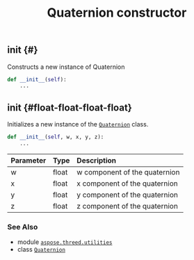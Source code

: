 ﻿---
title: Quaternion constructor
second_title: Aspose.3D for Python via .NET API References
description: 
type: docs
weight: 10
url: /aspose.threed.utilities/quaternion/__init__/
is_root: false
---

## __init__ {#}

Constructs a new instance of Quaternion



```python
def __init__(self):
    ...
```




## __init__ {#float-float-float-float}

Initializes a new instance of the [`Quaternion`](/3d/python-net/aspose.threed.utilities/quaternion) class.



```python
def __init__(self, w, x, y, z):
    ...
```


| Parameter | Type | Description |
| :- | :- | :- |
| w | float | w component of the quaternion |
| x | float | x component of the quaternion |
| y | float | y component of the quaternion |
| z | float | z component of the quaternion |



### See Also
* module [`aspose.threed.utilities`](../../)
* class [`Quaternion`](/3d/python-net/aspose.threed.utilities/quaternion)
